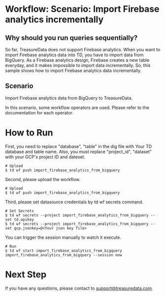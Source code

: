 # Workflow: Scenario: Import Firebase analytics incrementally

## Why should you run queries sequentially?
So far, TreasureData does not support Firebase analytics.
When you want to import Firebase analytics data into TD, you have to import data from BigQuery.
As a Firebase analytics design, Firebase creates a new table everyday, and it makes impossible to import data incrementally.
So, this sample shows how to import Firebase analytics data incrementally.

## Scenario

Import Firebase analytics data from BigQuery to TreasureData.

In this scenario, some workflow operators are used. Please refer to the documentation for each operator.

# How to Run

First, you need to replace "database", "table" in the dig file with Your TD database and table name.
Also, you must replace "project_id", "dataset" with your GCP's project ID and dateset.

    # Upload
    $ td wf push import_firebase_analytics_from_bigquery



Second, please upload the workflow.

    # Upload
    $ td wf push import_firebase_analytics_from_bigquery

Third, please set datasource credentials by td wf secrets command.

    # Set Secrets
    $ td wf secrets --project import_firebase_analytics_from_bigquery --set td.apikey
    $ td wf secrets --project import_firebase_analytics_from_bigquery --set gcp.jsonkey=@<Your json key file>

You can trigger the session manually to watch it execute.

    # Run
    $ td wf start import_firebase_analytics_from_bigquery import_firebase_analytics_from_bigquery --session now


# Next Step

If you have any questions, please contact to support@treasuredata.com.

